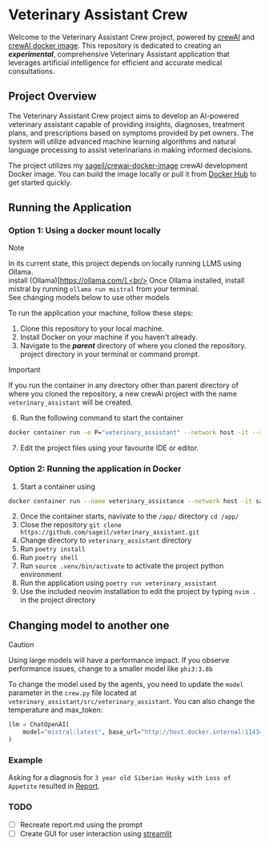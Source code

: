 # Veterinary Assistant Crew

Welcome to the Veterinary Assistant Crew project, powered by [crewAI](https://crewai.com) and [crewAI docker image](https://github.com/sageil/crewai-docker-image). This repository is dedicated to creating an ***experimental***, comprehensive Veterinary Assistant application that leverages artificial intelligence for efficient and accurate medical consultations.

## Project Overview
The Veterinary Assistant Crew project aims to develop an AI-powered veterinary assistant capable of providing insights, diagnoses, treatment plans, and prescriptions based on symptoms provided by pet owners. The system will utilize advanced machine learning algorithms and natural language processing to assist veterinarians in making informed decisions.

The project utilizes my [sageil/crewai-docker-image](https://github.com/sageil/crewai-docker-image) crewAI development Docker image. You can build the image locally or pull it from [Docker Hub](https://hub.docker.com/r/sageil/crewai/tags) to get started quickly.

## Running the Application

### Option 1: Using a docker mount locally 

> [!NOTE]  
> In its current state, this project depends on locally running LLMS using Ollama.<br/>
> install (Ollama)[https://ollama.com/].<br/>
> Once Ollama installed, install mistral by running `ollama run mistral` from your terminal.<br/>
> See changing models below to use other models<br/>

To run the application your machine, follow these steps:
1. Clone this repository to your local machine.
2. Install Docker on your machine if you haven't already.
5. Navigate to the ***parent*** directory of where you cloned the repository. project directory in your terminal or command prompt.

> [!IMPORTANT]  
> If you run the container in any directory other than parent directory of where you cloned the repository, a new crewAi project with the name `veterinary_assistant` will be created.

6. Run the following command to start the container
```bash
docker container run -e P="veterinary_assistant" --network host -it --rm --mount type=bind,source="$(pwd)",target=/app sageil/crewai:latest bash
```
7. Edit the project files using your favourite IDE or editor.
### Option 2: Running the application in Docker

1. Start a container using 
```bash
docker container run --name veterinary_assistance --network host -it sageil/crewai:latest bash
```
2. Once the container starts, navivate to the `/app/` directory `cd /app/` 
3. Close the repository `git clone https://github.com/sageil/veterinary_assistant.git`
4. Change directory to `veterinary_assistant` directory 
5. Run `poetry install`
6. Run `poetry shell`
7. Run `source .venv/bin/activate` to activate the project python environment
8. Run the application using `poetry run veterinary_assistant`
9. Use the included neovim installation to edit the project by typing `nvim .` in the project directory

## Changing model to another one

> [!CAUTION]
> Using large models will have a performance impact.
> If you observe performance issues, change to a smaller model like `phi3:3.8b`

To change the model used by the agents, you need to update the `model` parameter in the `crew.py` file located at `veterinary_assistant/src/veterinary_assistant`. You can also change the temperature and max_token:
```python
llm = ChatOpenAI(
    model="mistral:latest", base_url="http://host.docker.internal:11434/v1", temperature= 0.7, max_tokens=2048
)
```
### Example 
Asking for a diagnosis for `3 year old Siberian Husky with Loss of Appetite` resulted in 
[Report](https://github.com/sageil/veterinary_assistant/blob/main/report.md).
### TODO
- [ ] Recreate report.md using the prompt
- [ ] Create GUI for user interaction using [streamlit](https://streamlit.io/)